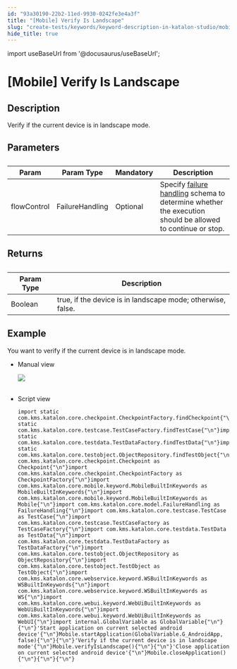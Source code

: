 ```yaml
---
id: "93a30190-22b2-11ed-9930-0242fe3e4a3f"
title: "[Mobile] Verify Is Landscape"
slug: "create-tests/keywords/keyword-description-in-katalon-studio/mobile-keywords/mobile-verify-is-landscape"
hide_title: true
---
```

import useBaseUrl from '@docusaurus/useBaseUrl';


# <a id="id_0" class="anchor_top_offset"/><a id="ariaid-title1" class="anchor_top_offset"/>[Mobile] Verify Is Landscape


## <a id="id_0__id_1" class="anchor_top_offset"/>Description  

              
<p xmlns="http://www.w3.org/1999/xhtml" className="p">Verify if the current device is in landscape mode.</p> 
      

## <a id="id_0__id_2" class="anchor_top_offset"/>Parameters  

              
<table xmlns="http://www.w3.org/1999/xhtml" className="table anchor_top_offset" id="id_0__834cac4c-27f3-41fe-b2f5-b550a6e2ef52"><caption /><thead className="thead"><tr className><th className="entry anchor_top_offset" id="id_0__834cac4c-27f3-41fe-b2f5-b550a6e2ef52__entry__1">Param</th><th className="entry anchor_top_offset" id="id_0__834cac4c-27f3-41fe-b2f5-b550a6e2ef52__entry__2">Param Type</th><th className="entry anchor_top_offset" id="id_0__834cac4c-27f3-41fe-b2f5-b550a6e2ef52__entry__3">Mandatory</th><th className="entry anchor_top_offset" id="id_0__834cac4c-27f3-41fe-b2f5-b550a6e2ef52__entry__4">Description</th></tr></thead><tbody className="tbody"><tr className><td className="entry" headers="id_0__834cac4c-27f3-41fe-b2f5-b550a6e2ef52__entry__1 id_0__834cac4c-27f3-41fe-b2f5-b550a6e2ef52__entry__2 id_0__834cac4c-27f3-41fe-b2f5-b550a6e2ef52__entry__3 id_0__834cac4c-27f3-41fe-b2f5-b550a6e2ef52__entry__4 ">flowControl</td><td className="entry" headers="id_0__834cac4c-27f3-41fe-b2f5-b550a6e2ef52__entry__1 id_0__834cac4c-27f3-41fe-b2f5-b550a6e2ef52__entry__2 id_0__834cac4c-27f3-41fe-b2f5-b550a6e2ef52__entry__3 id_0__834cac4c-27f3-41fe-b2f5-b550a6e2ef52__entry__4 ">FailureHandling</td><td className="entry" headers="id_0__834cac4c-27f3-41fe-b2f5-b550a6e2ef52__entry__1 id_0__834cac4c-27f3-41fe-b2f5-b550a6e2ef52__entry__2 id_0__834cac4c-27f3-41fe-b2f5-b550a6e2ef52__entry__3 id_0__834cac4c-27f3-41fe-b2f5-b550a6e2ef52__entry__4 ">Optional</td><td className="entry" headers="id_0__834cac4c-27f3-41fe-b2f5-b550a6e2ef52__entry__1 id_0__834cac4c-27f3-41fe-b2f5-b550a6e2ef52__entry__2 id_0__834cac4c-27f3-41fe-b2f5-b550a6e2ef52__entry__3 id_0__834cac4c-27f3-41fe-b2f5-b550a6e2ef52__entry__4 ">Specify <a className="xref" href="/docs/maintain/configure-failure-handling-settings-in-katalon-studio">failure handling</a> schema to         determine whether the execution should be allowed to continue or         stop.</td></tr></tbody></table> 
      

## <a id="id_0__id_3" class="anchor_top_offset"/>Returns

              
<table xmlns="http://www.w3.org/1999/xhtml" className="table anchor_top_offset" id="id_0__d6b32e68-0bf7-4cd5-8e3c-206ce5bd52d2"><caption /><thead className="thead"><tr className><th className="entry anchor_top_offset" id="id_0__d6b32e68-0bf7-4cd5-8e3c-206ce5bd52d2__entry__1">Param Type</th><th className="entry anchor_top_offset" id="id_0__d6b32e68-0bf7-4cd5-8e3c-206ce5bd52d2__entry__2">Description</th></tr></thead><tbody className="tbody"><tr className><td className="entry" headers="id_0__d6b32e68-0bf7-4cd5-8e3c-206ce5bd52d2__entry__1 id_0__d6b32e68-0bf7-4cd5-8e3c-206ce5bd52d2__entry__2 ">Boolean</td><td className="entry" headers="id_0__d6b32e68-0bf7-4cd5-8e3c-206ce5bd52d2__entry__1 id_0__d6b32e68-0bf7-4cd5-8e3c-206ce5bd52d2__entry__2 ">true, if the device is in landscape mode; otherwise,         false.</td></tr></tbody></table> 
      

## <a id="id_0__id_4" class="anchor_top_offset"/>Example 

              
<p xmlns="http://www.w3.org/1999/xhtml" className="p">You want to verify if the current device is in landscape   mode.</p> 
      
<ul xmlns="http://www.w3.org/1999/xhtml" className="ul"><li className="li">     <p className="p">Manual view</p>     <p className="p">       <img className="image" src={useBaseUrl("https://github.com/katalon-studio/docs-images/raw/master/katalon-studio/docs/mobile-verify-is-landscape/image2017-3-3-153A103A59.png")} /><br /><br />     </p>   </li><li className="li">     <p className="p">Script view </p>     <pre className="pre codeblock"><code>import static com.kms.katalon.core.checkpoint.CheckpointFactory.findCheckpoint{"\n"}import static com.kms.katalon.core.testcase.TestCaseFactory.findTestCase{"\n"}import static com.kms.katalon.core.testdata.TestDataFactory.findTestData{"\n"}import static com.kms.katalon.core.testobject.ObjectRepository.findTestObject{"\n"}import com.kms.katalon.core.checkpoint.Checkpoint as Checkpoint{"\n"}import com.kms.katalon.core.checkpoint.CheckpointFactory as CheckpointFactory{"\n"}import com.kms.katalon.core.mobile.keyword.MobileBuiltInKeywords as MobileBuiltInKeywords{"\n"}import com.kms.katalon.core.mobile.keyword.MobileBuiltInKeywords as Mobile{"\n"}import com.kms.katalon.core.model.FailureHandling as FailureHandling{"\n"}import com.kms.katalon.core.testcase.TestCase as TestCase{"\n"}import com.kms.katalon.core.testcase.TestCaseFactory as TestCaseFactory{"\n"}import com.kms.katalon.core.testdata.TestData as TestData{"\n"}import com.kms.katalon.core.testdata.TestDataFactory as TestDataFactory{"\n"}import com.kms.katalon.core.testobject.ObjectRepository as ObjectRepository{"\n"}import com.kms.katalon.core.testobject.TestObject as TestObject{"\n"}import com.kms.katalon.core.webservice.keyword.WSBuiltInKeywords as WSBuiltInKeywords{"\n"}import com.kms.katalon.core.webservice.keyword.WSBuiltInKeywords as WS{"\n"}import com.kms.katalon.core.webui.keyword.WebUiBuiltInKeywords as WebUiBuiltInKeywords{"\n"}import com.kms.katalon.core.webui.keyword.WebUiBuiltInKeywords as WebUI{"\n"}import internal.GlobalVariable as GlobalVariable{"\n"}{"\n"}'Start application on current selected android device'{"\n"}Mobile.startApplication(GlobalVariable.G_AndroidApp, false){"\n"}{"\n"}'Verify if the current device is in landscape mode'{"\n"}Mobile.verifyIsLandscape(){"\n"}{"\n"}'Close application on current selected android device'{"\n"}Mobile.closeApplication(){"\n"}{"\n"}{"\n"}</code></pre>   </li></ul> 
      
